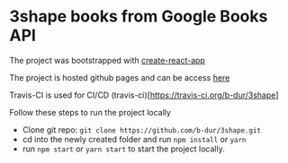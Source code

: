 # 3shape books from Google Books API

The project was bootstrapped with [create-react-app]([https://github.com/facebookincubator/create-react-app)

The project is hosted github pages and can be access [here](https://b-dur.github.io/3shape)

Travis-CI is used for CI/CD (travis-ci)[https://travis-ci.org/b-dur/3shape]

Follow these steps to run the project locally

* Clone git repo: `git clone https://github.com/b-dur/3shape.git`
* cd into the newly created folder and run `npm install` or `yarn`
* run `npm start` or `yarn start` to start the project locally.